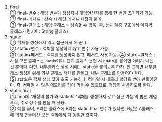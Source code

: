 1. final  
   ① final+변수 : 해당 변수가 생성자나 대입연산자를 통해 한 번만 초기화가 가능.  
   ② final+메서드 : 상속 시 해당 메서드 재정의 불가.  
   ③ final+클래스 : 해당 클래스는 상속할 수 없음. 즉, 상속 계층 구조에서 마지막 클래스가 됨.(예 : String 클래스)  
2. static  
   ① 객체를 생성하지 않고 접근하게 해 준다.  
   ② static+변수 : 객체를 생성하지 않고 변수 사용 가능.  
   ③ static+메서드 : 객체를 생성하지 않고, 메서드 사용 가능.
   ④ static+클래스 : 사실 모든 클래스는 static이다. 단지 클래스 선언 시 static을 붙이면 에러가 나는 것 뿐이다. 다만, 내부클래스 생성 
      시에는 static을 붙이도록 하자. 안 그러면 내부클래스 생성을 위해 외부 클래스 객체를 만들고, 내부 클래스를 만들어야 한다.  
   ⑤ static은 객체 생성 없이 호출 가능하나, 컴파일 시 메모리 할당을 받아 만들어진다. 즉, 컴파일 시 많은 메모리를 잡아 먹을 수 있으므로, 
      적당히 사용하도록 한다.  
3. static final  
   ① final의 '재정의 불가'와 static의 '객체를 생성하지 않고 접근 가능'의 합친 개념으로, 주로 상수를 만들 때 사용.  
   ② 예를 들어, A라는 클래스에 B라는 static final 변수가 있다면, B값은 A클래스에 의해 만들어진 모든 객체에서 다 동일한 값이다.
